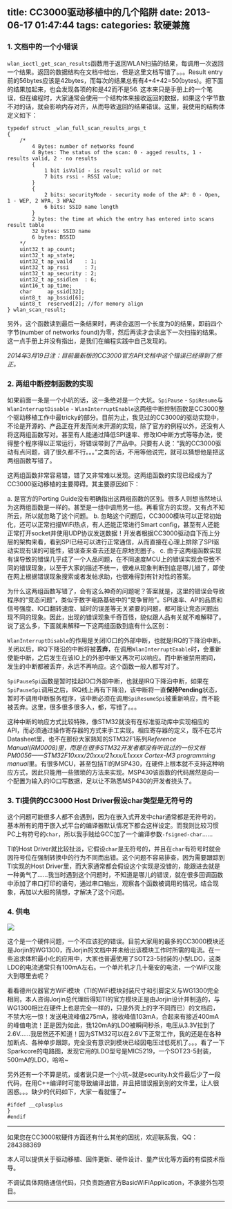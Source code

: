 title: CC3000驱动移植中的几个陷阱
date: 2013-06-17 01:47:44
tags:
categories: 软硬兼施
---

### 1. 文档中的一个小错误

`wlan_ioctl_get_scan_results`函数用于返回WLAN扫描的结果，每调用一次返回一个结果。返回的数据结构在文档中给出，但是这里文档写错了。。。Result entry前的56bytes应该是42bytes，而每次的结果总有有4+4+42=50(bytes)。把下面的结果加起来，也会发现各项的和是42而不是56. 这本来只是手册上的一个笔误，但在编程时，大家通常会使用一个结构体来接收返回的数据，如果这个字节数不对的话，就会影响内存对齐，从而导致返回的结果错误。这里，我使用的结构体定义如下：

<!--more-->
	
```
typedef struct _wlan_full_scan_results_args_t
{
    /*
        4 Bytes: number of networks found
        4 Bytes: The status of the scan: 0 - agged results, 1 - results valid, 2 - no results
        {
            1 bit isValid - is result valid or not
            7 bits rssi - RSSI value;
        }
        {
            2 bits: securityMode - security mode of the AP: 0 - Open, 1 - WEP, 2 WPA, 3 WPA2
            6 bits: SSID name length
        }
        2 bytes: the time at which the entry has entered into scans result table
        32 bytes: SSID name
        6 bytes: BSSID
    */
    uint32_t ap_count;
    uint32_t ap_state;
    uint32_t ap_vaild    : 1;
    uint32_t ap_rssi     : 7;
    uint32_t ap_security : 2;
    uint32_t ap_ssidlen  : 6;
    uint16_t ap_time;
    char     ap_ssid[32];
    uint8_t  ap_bssid[6];
    uint8_t  reserved[2]; //for memory align
} wlan_scan_result;
```

另外，这个函数读到最后一条结果时，再读会返回一个长度为0的结果，即前四个字节(number of networks found)为零，然后再读才会读出下一次扫描的结果。这一点手册上并没有指出，是我们在编程实践中自己发现的。

*2014年3月19日注：目前最新版的CC3000官方API文档中这个错误已经得到了修正。*
 
### 2. 两组中断控制函数的实现

如果前面一条是一个小坑的话，这一条绝对是一个大坑。`SpiPause` - `SpiResume`与`WlanInterruptDisable` - `WlanInterruptEnable`这两组中断控制函数是CC3000整个驱动移植工作中最tricky的部分。目前为止，我见过的CC3000的驱动实现中，不论是开源的、产品正在开发而尚未开源的实现，除了官方的例程以外，还没有人将这两组函数写对。甚至有人能通过降低SPI速率、修改IO中断方式等等办法，使得整个程序得以正常运行，将错误带到了产品中。只要有人说：“我的CC3000驱动有点问题，调了很久都不行。。。”之类的话，不用等他说完，就可以猜想他是把这两组函数写错了。

这两组函数非常容易错，错了又非常难以发现。这两组函数的实现已经成为了CC3000驱动移植的主要障碍。其主要原因如下：

a. 是官方的Porting Guide没有明确指出这两组函数的区别。很多人则想当然地认为这两组函数是一样的。甚至是一组中调用另一组。再看官方的实现，又有点不知所云，所以就忽略了这个问题。
b. 忽略这个问题后，CC3000模块可以正常初始化，还可以正常扫描WiFi热点，有人还能正常进行Smart config，甚至有人还能正常打开socket并使用UDP协议发送数据！开发者根据CC3000驱动自下而上分层的架构来看，看到SPI已经可以进行正常通信，从而直接在心理上排除了SPI驱动实现有误的可能性，错误查来查去还是在原地兜圈子。
c. 由于这两组函数实现有误导致的错误几乎成了一个人品问题，在不同速度MCU上的错误实现会导致不同的错误现象，以至于大家的描述不统一，很难从现象判断到底是哪儿错了，即使在网上根据错误现象搜索或者发帖求助，也很难得到有针对性的答案。

为什么这两组函数写错了，会有这么神奇的问题呢？答案就是，这里的错误会导致程序的“竞态问题”，类似于数字电路基础中的“竞争冒险”。SPI速率、AP的品质和信号强度、IO口翻转速度、延时的误差等无关紧要的问题，都可能让竞态问题出现不同的现象。因此，出现的错误现象千奇百怪，貌似跟人品有关就不难解释了。说了这么多，下面就来解释一下这两组函数到底有什么区别：

`WlanInterruptDisable`的作用是关闭IO口的外部中断，也就是IRQ的下降沿中断。关闭以后，IRQ下降沿的中断将被**丢弃**，在调用`WlanInterruptEnable`时，会重新使能中断，之后发生在该IO上的外部中断又再次可以响应。而中断被禁用期间，发生的中断都被丢弃，永远不再响应。这个函数一般人都写对了。

`SpiPauseSpi`函数是暂时挂起IO口外部中断，也就是IRQ下降沿中断，如果在`SpiPauseSpi`调用之后，IRQ线上再有下降沿，该中断将一直**保持Pending**状态，暂时不调用中断服务程序，该中断必须在调用`SpiResumeSpi`被重新响应，而不能被丢弃。这里，很多很多很多人，都，写错了。。。

这种中断的响应方式比较特殊，像STM32就没有在标准驱动库中实现相应的API，而必须通过操作寄存器的方式来手工实现。相应寄存器的定义，既不在芯片Datasheet里，也不在那份大家熟知的STM32F1系列*Reference Manual(RM0008)*里，而是在很多STM32开发者都没有听说过的一份文档*PM0056——STM32F10xxx/20xxx/21xxx/L1xxxx Cortex-M3 programming manual*里。有很多MCU，甚至包括TI的MSP430，在硬件上根本就不支持这种响应方式，因此只能用一些猥琐的方法来实现。MSP430该函数的代码居然是向一个配置为输入的IO口写数据，足以让不熟悉MSP430的开发者挠头了。

### 3. TI提供的CC3000 Host Driver假设char类型是无符号的

这个问题可能很多人都不会遇到，因为在嵌入式开发中char通常都是无符号的，基本所有的用于嵌入式平台的编译器默认情况下都会这样设定。而我则比较习惯PC上有符号的`char`，所以我手贱给GCC加了一个编译参数`-fsigned-char`……

TI的Host Driver就比较扯淡，它假设`char`是无符号的，并且在`char`有符号时就会因符号位在强制转换中的行为不同而出错。这个问题不容易排查，因为需要跟踪到TI实现的Host Driver里，而大家通常都会假设这个实现是没错的，能跟进去就是一种勇气了……我当时遇到这个问题时，不知道是哪儿的错误，就在很多回调函数中添加了串口打印的语句，通过串口输出，观察各个函数被调用的情况，结合现象，再加以大胆的猜想，才解决了这个问题。

### 4. 供电

![][pic]

这个是一个硬件问题，一个不应该犯的错误。目前大家用的最多的CC3000模块还是Jorjin的WG1300，而Jorjin的文档中并未给出该模块工作时所需的电流。在一些追求体积最小化的应用中，大家也普遍使用了SOT23-5封装的小型LDO，这类LDO的电流通常只有100mA左右。一个单片机才几十毫安的电流，一个WiFi又能大到哪里去呢？

看看德州仪器官方WiFi模块（TI的WiFi模块封装尺寸和引脚定义与WG1300完全相同，本人咨询Jorjin总代理后得知TI的官方模块正是由Jorjin设计并制造的，与WG1300相比在硬件上也是完全一样的，只是外壳上的字不同而已）的文档后，不禁大吃一惊！发送电流峰值275mA，接收峰值103mA，合起来有接近400mA的峰值电流！正是因为如此，我120mA的LDO被瞬间秒杀，电压从3.3V拉到了2.6V……我居然还不知道！因为STM32可以在2.6V下正常工作，我的还是在各种加断点、各种单步跟踪，完全没有意识到模块已经因电压过低死机了。。。看了一下Sparkcore的电路图，发现它用的LDO型号是MIC5219，一个SOT23-5封装，500mA的LDO，哈哈~

另外还有一个不算是坑，或者说只是一个小坑~就是security.h文件最后少了一段代码，在用C++编译时可能导致编译出错，并且把错误报到别的文件里，让人很困惑。。。缺少的代码如下，大家一看就懂了~

```
#ifdef __cplusplus
}
#endif
```

---------------

如果您在CC3000软硬件方面还有什么其他的困扰，欢迎联系我，QQ：284388369

本人可以提供关于驱动移植、固件更新、硬件设计、量产优化等方面的有偿技术指导。

不调试具体网络通信代码，只负责跑通官方BasicWiFiApplication，不承接外包项目。

---------------

[pic]: /images/cc3000-porting-1.png
